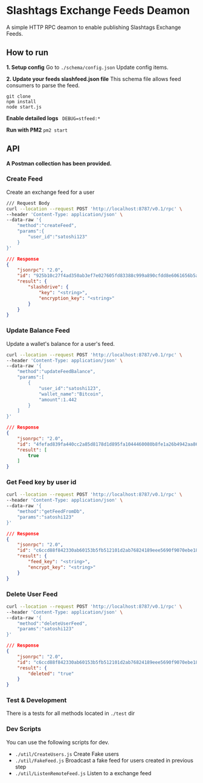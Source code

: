 # Slashtags Exchange Feeds Deamon

A simple HTTP RPC deamon to enable publishing Slashtags Exchange Feeds.

## How to run
**1. Setup config**
Go to `./schema/config.json` Update config items.

**2. Update your feeds slashfeed.json file**
This schema file allows feed consumers to parse the feed.

```
git clone
npm install
node start.js
```

**Enable detailed logs** ``` DEBUG=stfeed:*```

**Run with PM2** `pm2 start`


## API
**A Postman collection has been provided.**
### Create Feed
Create an exchange feed for a user
``` sh
/// Request Body
curl --location --request POST 'http://localhost:8787/v0.1/rpc' \
--header 'Content-Type: application/json' \
--data-raw '{
    "method":"createFeed",
    "params":{
        "user_id":"satoshi123"
    }
}'
```
``` json
/// Response
{
    "jsonrpc": "2.0",
    "id": "925b10c27f4ad350ab3ef7e027605fd83388c999a890cfdd8e6061656b5a5513",
    "result": {
        "slashdrive": {
            "key": "<string>",
            "encryption_key": "<string>"
        }
    }
}
```

### Update Balance Feed
Update a wallet's balance for a user's feed.
``` sh
curl --location --request POST 'http://localhost:8787/v0.1/rpc' \
--header 'Content-Type: application/json' \
--data-raw '{
    "method":"updateFeedBalance",
    "params":[
        {
            "user_id":"satoshi123",
            "wallet_name":"Bitcoin",
            "amount":1.442
        }
    ]
}'
```
``` json
/// Response
{
    "jsonrpc": "2.0",
    "id": "4fefad839fa440cc2a85d8178d1d895fa1044460080b8fe1a26b4942aa86c07f",
    "result": [
        true
    ]
}
```

### Get Feed key by user id
``` sh
curl --location --request POST 'http://localhost:8787/v0.1/rpc' \
--header 'Content-Type: application/json' \
--data-raw '{
    "method":"getFeedFromDb",
    "params":"satoshi123"
}'
```
``` json
/// Response
{
    "jsonrpc": "2.0",
    "id": "c6ccd88f842330ab60153b5fb512101d2ab76824189eee5690f9070ebe18cb87",
    "result": {
        "feed_key": "<string>",
        "encrypt_key": "<string>"
    }
}
```

### Delete User Feed
```sh
curl --location --request POST 'http://localhost:8787/v0.1/rpc' \
--header 'Content-Type: application/json' \
--data-raw '{
    "method":"deleteUserFeed",
    "params":"satoshi123"
}'
```
``` json
/// Response
{
    "jsonrpc": "2.0",
    "id": "c6ccd88f842330ab60153b5fb512101d2ab76824189eee5690f9070ebe18cb87",
    "result": {
        "deleted": "true"
    }
}
```


### Test & Development

There is a tests for all methods located in `./test` dir

### Dev Scripts
You can use the following scripts for dev.
* `./util/CreateUsers.js` Create Fake users
* `./util/FakeFeed.js` Broadcast a fake feed for users created in previous step
* `./util/ListenRemoteFeed.js` Listen to a exchange feed